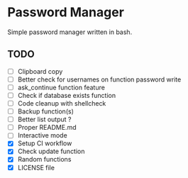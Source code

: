 # Password Manager
Simple password manager written in bash.

## TODO
- [ ] Clipboard copy
- [ ] Better check for usernames on function password write
- [ ] ask_continue function feature
- [ ] Check if database exists function
- [ ] Code cleanup with shellcheck
- [ ] Backup function(s)
- [ ] Better list output ?
- [ ] Proper README.md
- [ ] Interactive mode
- [X] Setup CI workflow
- [X] Check update function
- [X] Random functions
- [X] LICENSE file
